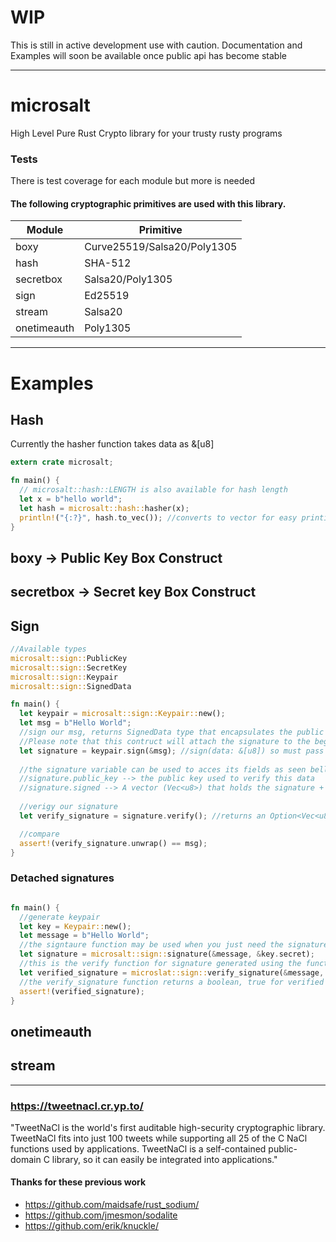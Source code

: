 # WIP 
This is still in active development use with caution. Documentation and Examples will soon be available once public api has become stable 

***

# microsalt
High Level Pure Rust Crypto library for your trusty rusty programs

### Tests
There is test coverage for each module but more is needed 

#### The following cryptographic primitives are used with this library.

|  Module       | Primitive                   |
| ------------- | ----------------------------|
| boxy          | Curve25519/Salsa20/Poly1305 |
| hash          | SHA-512                     |
| secretbox     | Salsa20/Poly1305            |
| sign          | Ed25519                     |
| stream        | Salsa20                     |
| onetimeauth   | Poly1305                    |
***

# Examples
## Hash 
Currently the hasher function takes data as &[u8] 
```rust
extern crate microsalt;

fn main() {
  // microsalt::hash::LENGTH is also available for hash length 
  let x = b"hello world";
  let hash = microsalt::hash::hasher(x);
  println!("{:?}", hash.to_vec()); //converts to vector for easy printing   
}
```

## boxy -> Public Key Box Construct

## secretbox -> Secret key Box Construct

## Sign
```rust
//Available types
microsalt::sign::PublicKey 
microsalt::sign::SecretKey 
microsalt::sign::Keypair
microsalt::sign::SignedData

fn main() {
  let keypair = microsalt::sign::Keypair::new();
  let msg = b"Hello World";
  //sign our msg, returns SignedData type that encapsulates the public key and signed data
  //Please note that this contruct will attach the signature to the begining of the given data
  let signature = keypair.sign(&msg); //sign(data: &[u8]) so must pass data as [u8]
  
  //the signature variable can be used to acces its fields as seen bellow
  //signature.public_key --> the public key used to verify this data
  //signature.signed --> A vector (Vec<u8>) that holds the signature + data
  
  //verigy our signature
  let verify_signature = signature.verify(); //returns an Option<Vec<u8>> so can be Some() or None

  //compare
  assert!(verify_signature.unwrap() == msg);
}
```
### Detached signatures
```rust

fn main() {
  //generate keypair
  let key = Keypair::new();
  let message = b"Hello World";
  //the signtaure function may be used when you just need the signature
  let signature = microsalt::sign::signature(&message, &key.secret);
  //this is the verify function for signature generated using the function above
  let verified_signature = microslat::sign::verify_signature(&message, &signature, &key.public);
  //the verify_signature function returns a boolean, true for verified and false for not
  assert!(verified_signature);  
}
```

## onetimeauth

## stream
***

### https://tweetnacl.cr.yp.to/
"TweetNaCl is the world's first auditable high-security cryptographic library. TweetNaCl fits into just 100 tweets while supporting all 25 of the C NaCl functions used by applications. TweetNaCl is a self-contained public-domain C library, so it can easily be integrated into applications."

#### Thanks for these previous work
* https://github.com/maidsafe/rust_sodium/
* https://github.com/jmesmon/sodalite
* https://github.com/erik/knuckle/

